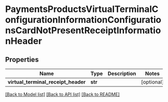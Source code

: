# PaymentsProductsVirtualTerminalConfigurationInformationConfigurationsCardNotPresentReceiptInformationHeader

## Properties
Name | Type | Description | Notes
------------ | ------------- | ------------- | -------------
**virtual_terminal_receipt_header** | **str** |  | [optional] 

[[Back to Model list]](../README.md#documentation-for-models) [[Back to API list]](../README.md#documentation-for-api-endpoints) [[Back to README]](../README.md)



